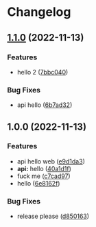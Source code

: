# Changelog

## [1.1.0](https://github.com/ddzero2c/release-please-poc/compare/api-v1.0.0...api-v1.1.0) (2022-11-13)


### Features

* hello 2 ([7bbc040](https://github.com/ddzero2c/release-please-poc/commit/7bbc0407049a9ce6a4d61122656d6e713f3bbb20))


### Bug Fixes

* api hello ([6b7ad32](https://github.com/ddzero2c/release-please-poc/commit/6b7ad322f5b421be2fc5d8f4850b3bcce3e80ed3))

## 1.0.0 (2022-11-13)


### Features

* api hello web ([e9d1da3](https://github.com/ddzero2c/release-please-poc/commit/e9d1da3091766a2251f3d88cfc716a460dd07a82))
* **api:** hello ([40a1d1f](https://github.com/ddzero2c/release-please-poc/commit/40a1d1f54ade4e8ffac12fe2741548299fcf05b3))
* fuck me ([c7cad97](https://github.com/ddzero2c/release-please-poc/commit/c7cad9712fccd4d81f69fb6edaca8346b1252fe5))
* hello ([6e8162f](https://github.com/ddzero2c/release-please-poc/commit/6e8162fe4038aab0c17f4e1d81ba662e4920a1ce))


### Bug Fixes

* release please ([d850163](https://github.com/ddzero2c/release-please-poc/commit/d8501637189a9924e922ca91673970f0117d6abb))
